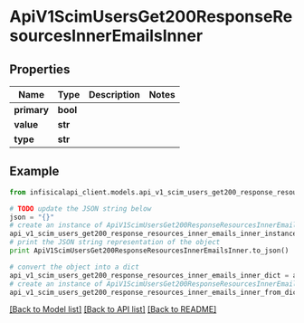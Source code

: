 # ApiV1ScimUsersGet200ResponseResourcesInnerEmailsInner


## Properties
Name | Type | Description | Notes
------------ | ------------- | ------------- | -------------
**primary** | **bool** |  | 
**value** | **str** |  | 
**type** | **str** |  | 

## Example

```python
from infisicalapi_client.models.api_v1_scim_users_get200_response_resources_inner_emails_inner import ApiV1ScimUsersGet200ResponseResourcesInnerEmailsInner

# TODO update the JSON string below
json = "{}"
# create an instance of ApiV1ScimUsersGet200ResponseResourcesInnerEmailsInner from a JSON string
api_v1_scim_users_get200_response_resources_inner_emails_inner_instance = ApiV1ScimUsersGet200ResponseResourcesInnerEmailsInner.from_json(json)
# print the JSON string representation of the object
print ApiV1ScimUsersGet200ResponseResourcesInnerEmailsInner.to_json()

# convert the object into a dict
api_v1_scim_users_get200_response_resources_inner_emails_inner_dict = api_v1_scim_users_get200_response_resources_inner_emails_inner_instance.to_dict()
# create an instance of ApiV1ScimUsersGet200ResponseResourcesInnerEmailsInner from a dict
api_v1_scim_users_get200_response_resources_inner_emails_inner_from_dict = ApiV1ScimUsersGet200ResponseResourcesInnerEmailsInner.from_dict(api_v1_scim_users_get200_response_resources_inner_emails_inner_dict)
```
[[Back to Model list]](../README.md#documentation-for-models) [[Back to API list]](../README.md#documentation-for-api-endpoints) [[Back to README]](../README.md)


